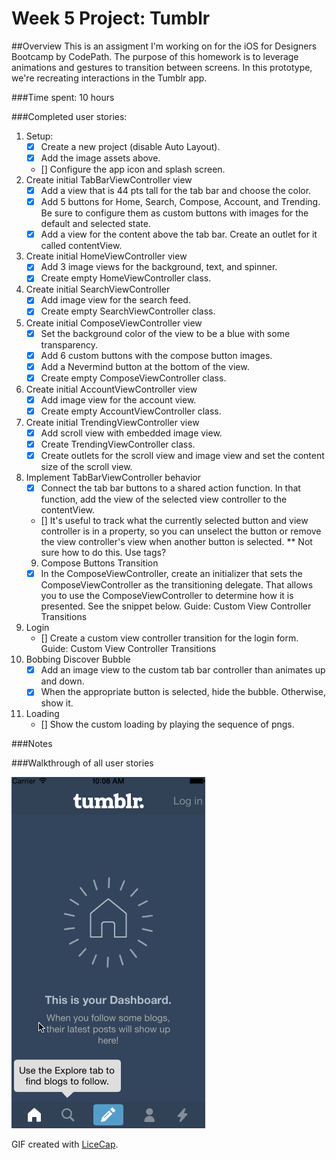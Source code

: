 # Week 5 Project: Tumblr
##Overview
This is an assigment I'm working on for the iOS for Designers Bootcamp by CodePath. The purpose of this homework is to leverage animations and gestures to transition between screens. In this prototype, we're recreating interactions in the Tumblr app.

###Time spent: 
10 hours

###Completed user stories:

 1. Setup:
    * [x] Create a new project (disable Auto Layout). 
    * [x] Add the image assets above. 
	* [] Configure the app icon and splash screen. 
2. Create initial TabBarViewController view
    * [x] Add a view that is 44 pts tall for the tab bar and choose the color.
    * [x] Add 5 buttons for Home, Search, Compose, Account, and Trending. Be sure to configure them as custom buttons with images for the default and selected state.
    * [x] Add a view for the content above the tab bar. Create an outlet for it called contentView.
3. Create initial HomeViewController view
    * [x] Add 3 image views for the background, text, and spinner.
    * [x] Create empty HomeViewController class.
4. Create initial SearchViewController
    * [x] Add image view for the search feed.
    * [x] Create empty SearchViewController class.
5. Create initial ComposeViewController view
    * [x] Set the background color of the view to be a blue with some transparency. 
    * [x] Add 6 custom buttons with the compose button images.
    * [x] Add a Nevermind button at the bottom of the view.
    * [x] Create empty ComposeViewController class.
6. Create initial AccountViewController view
    * [x] Add image view for the account view.
    * [x] Create empty AccountViewController class.
7. Create initial TrendingViewController view
    * [x] Add scroll view with embedded image view.
    * [x] Create TrendingViewController class.
    * [x] Create outlets for the scroll view and image view and set the content size of the scroll view.
8. Implement TabBarViewController behavior
    * [x] Connect the tab bar buttons to a shared action function. In that function, add the view of the selected view controller to the contentView.
    * [] It's useful to track what the currently selected button and view controller is in a property, so you can unselect the button or remove the view controller's view when another button is selected. ** Not sure how to do this. Use tags?     
    9. Compose Buttons Transition
    * [x] In the ComposeViewController, create an initializer that sets the ComposeViewController as the transitioning delegate. That allows you to use the ComposeViewController to determine how it is presented. See the snippet below.
Guide: Custom View Controller Transitions
10. Login
    * [] Create a custom view controller transition for the login form.
Guide: Custom View Controller Transitions
11. Bobbing Discover Bubble
    * [x] Add an image view to the custom tab bar controller than animates up and down.
    * [x] When the appropriate button is selected, hide the bubble. Otherwise, show it.
12. Loading
    * [] Show the custom loading by playing the sequence of pngs.
  
###Notes


###Walkthrough of all user stories

![Video Walkthrough](tumblr.gif)

GIF created with [LiceCap](http://www.cockos.com/licecap/).

